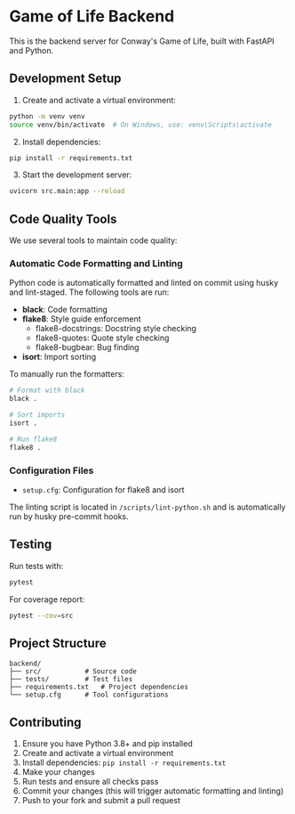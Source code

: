 # Game of Life Backend

This is the backend server for Conway's Game of Life, built with FastAPI and Python.

## Development Setup

1. Create and activate a virtual environment:

```bash
python -m venv venv
source venv/bin/activate  # On Windows, use: venv\Scripts\activate
```

2. Install dependencies:

```bash
pip install -r requirements.txt
```

3. Start the development server:

```bash
uvicorn src.main:app --reload
```

## Code Quality Tools

We use several tools to maintain code quality:

### Automatic Code Formatting and Linting

Python code is automatically formatted and linted on commit using husky and lint-staged. The following tools are run:

- **black**: Code formatting
- **flake8**: Style guide enforcement
  - flake8-docstrings: Docstring style checking
  - flake8-quotes: Quote style checking
  - flake8-bugbear: Bug finding
- **isort**: Import sorting

To manually run the formatters:

```bash
# Format with black
black .

# Sort imports
isort .

# Run flake8
flake8 .
```

### Configuration Files

- `setup.cfg`: Configuration for flake8 and isort

The linting script is located in `/scripts/lint-python.sh` and is automatically run by husky pre-commit hooks.

## Testing

Run tests with:
```bash
pytest
```

For coverage report:
```bash
pytest --cov=src
```

## Project Structure

```
backend/
├── src/           # Source code
├── tests/         # Test files
├── requirements.txt   # Project dependencies
└── setup.cfg      # Tool configurations
```

## Contributing

1. Ensure you have Python 3.8+ and pip installed
2. Create and activate a virtual environment
3. Install dependencies: `pip install -r requirements.txt`
4. Make your changes
5. Run tests and ensure all checks pass
6. Commit your changes (this will trigger automatic formatting and linting)
7. Push to your fork and submit a pull request

